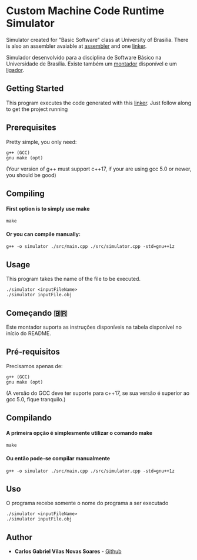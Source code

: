 # Custom Machine Code Runtime Simulator 
Simulator created for "Basic Software" class at University of Brasilia.
There is also an assembler avaiable at [assembler](https://github.com/gabuvns/assembler-sb) and one [linker](https://github.com/gabuvns/linker-sb).

Simulador desenvolvido para a disciplina de Software Básico na Universidade de Brasília.
Existe também um [montador](https://github.com/gabuvns/assembler-sb) disponível e um [ligador](https://github.com/gabuvns/linker-sb).

## Getting Started
This program executes the code generated with this [linker](https://github.com/gabuvns/linker-sb).
Just follow along to get the project running

## Prerequisites
Pretty simple, you only need: 

```
g++ (GCC)
gnu make (opt)
```
(Your version of g++ must support c++17, if your are using gcc 5.0 or newer, you should be good)

## Compiling

#### First option is to simply use make

```
make 
```

#### Or you can compile manually:

```
g++ -o simulator ./src/main.cpp ./src/simulator.cpp -std=gnu++1z
```

## Usage 
This program takes the name of the file to be executed.

```
./simulator <inputFileName>
./simulator inputFile.obj
```
## Começando :brazil:
Este montador suporta as instruções disponíveis na tabela disponível no início do README.

## Pré-requisitos
Precisamos apenas de:

```
g++ (GCC)
gnu make (opt)
```
(A versão do GCC deve ter suporte para c++17, se sua versão é superior ao gcc 5.0, fique tranquilo.)

## Compilando

#### A primeira opção é simplesmente utilizar o comando make

```
make 
```

#### Ou então pode-se compilar manualmente

```
g++ -o simulator ./src/main.cpp ./src/simulator.cpp -std=gnu++1z
```

## Uso 
O programa recebe somente o nome do programa a ser executado
```
./simulator <inputFileName> 
./simulator inputFile.obj 
```

## Author

* **Carlos Gabriel Vilas Novas Soares** - [Github](https://github.com/gabuvns)

